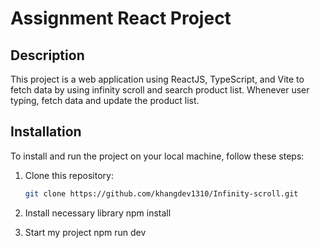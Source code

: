 # Assignment React Project

## Description

This project is a web application using ReactJS, TypeScript, and Vite to fetch data by using infinity scroll and search product list. Whenever user typing, fetch data and update the product list.

## Installation

To install and run the project on your local machine, follow these steps:

1. Clone this repository:

   ```bash
   git clone https://github.com/khangdev1310/Infinity-scroll.git
   ```

2. Install necessary library
   npm install
3. Start my project
   npm run dev
